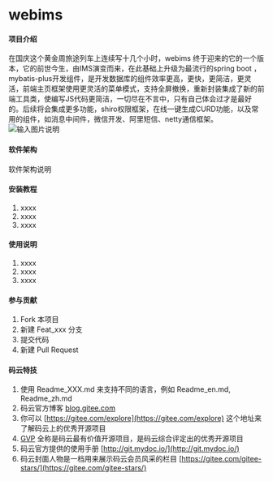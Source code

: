 # webims

#### 项目介绍
在国庆这个黄金周旅途列车上连续写十几个小时，webims 终于迎来的它的一个版本，它的前世今生，由IMS演变而来，在此基础上升级为最流行的spring boot ，mybatis-plus开发组件，是开发数据库的组件效率更高，更快，更简洁，更灵活，前端主页框架使用更灵活的菜单模式，支持全屏撤换，重新封装集成了新的前端工具类，使编写JS代码更简洁，一切尽在不言中，只有自己体会过才是最好的。后续将会集成更多功能，shiro权限框架，在线一键生成CURD功能，以及常用的组件，如消息中间件，微信开发、阿里短信、netty通信框架。
![![输入图片说明](https://images.gitee.com/uploads/images/2018/1008/113611_6fd68b76_436510.png "用户管理.png")](https://images.gitee.com/uploads/images/2018/1008/113601_65ede09a_436510.png "主页面.png")
#### 软件架构
软件架构说明


#### 安装教程

1. xxxx
2. xxxx
3. xxxx

#### 使用说明

1. xxxx
2. xxxx
3. xxxx

#### 参与贡献

1. Fork 本项目
2. 新建 Feat_xxx 分支
3. 提交代码
4. 新建 Pull Request


#### 码云特技

1. 使用 Readme\_XXX.md 来支持不同的语言，例如 Readme\_en.md, Readme\_zh.md
2. 码云官方博客 [blog.gitee.com](https://blog.gitee.com)
3. 你可以 [https://gitee.com/explore](https://gitee.com/explore) 这个地址来了解码云上的优秀开源项目
4. [GVP](https://gitee.com/gvp) 全称是码云最有价值开源项目，是码云综合评定出的优秀开源项目
5. 码云官方提供的使用手册 [http://git.mydoc.io/](http://git.mydoc.io/)
6. 码云封面人物是一档用来展示码云会员风采的栏目 [https://gitee.com/gitee-stars/](https://gitee.com/gitee-stars/)